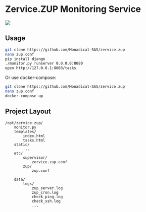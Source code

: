 # Zervice.ZUP Monitoring Service

<img src="https://i.imgur.com/lkCIURN.png">

## Usage
```bash
git clone https://github.com/Monadical-SAS/zervice.zup
nano zup.conf
pip install django
./monitor.py runserver 0.0.0.0:8080
open http://127.0.0.1:8080/tasks
```

Or use docker-compose:
```bash
git clone https://github.com/Monadical-SAS/zervice.zup
nano zup.conf
docker-compose up
```

## Project Layout
```
/opt/zervice.zup/
    monitor.py
    templates/
        index.html
        tasks.html
    static/
        ...
    etc/
        supervisor/
            zervice.zup.conf
        zup/
            zup.conf
                
    data/
        logs/
            zup_server.log
            zup_cron.log
            check_ping.log
            check_ssh.log
            ...
```
